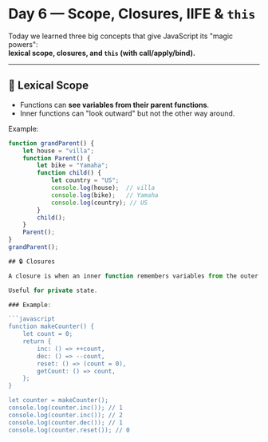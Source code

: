 # Day 6 — Scope, Closures, IIFE & `this`

Today we learned three big concepts that give JavaScript its "magic powers":  
**lexical scope, closures, and `this` (with call/apply/bind).**

---

## 🧩 Lexical Scope
- Functions can **see variables from their parent functions**.
- Inner functions can "look outward" but not the other way around.

Example:
```js
function grandParent() {
    let house = "villa";
    function Parent() {
        let bike = "Yamaha";
        function child() {
            let country = "US";
            console.log(house);  // villa
            console.log(bike);   // Yamaha
            console.log(country); // US
        }
        child();
    }
    Parent();
}
grandParent();

## 🔒 Closures

A closure is when an inner function remembers variables from the outer function, even after the outer function has finished running.

Useful for private state.

### Example:

```javascript
function makeCounter() {
    let count = 0;
    return {
        inc: () => ++count,
        dec: () => --count,
        reset: () => (count = 0),
        getCount: () => count,
    };
}

let counter = makeCounter();
console.log(counter.inc()); // 1
console.log(counter.inc()); // 2
console.log(counter.dec()); // 1
console.log(counter.reset()); // 0

